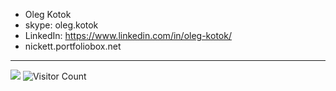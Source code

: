 -  Oleg Kotok
-  skype: oleg.kotok
-  LinkedIn: https://www.linkedin.com/in/oleg-kotok/
-  nickett.portfoliobox.net

---------------------------------------
![](https://komarev.com/ghpvc/?username=OlegKotok&color=green)
![Visitor Count](https://profile-counter.glitch.me/OlegKotok/count.svg)


<!---
OlegKotok/OlegKotok is a ✨ special ✨ repository because its `README.md` (this file) appears on your GitHub profile.
You can click the Preview link to take a look at your changes.
--->
